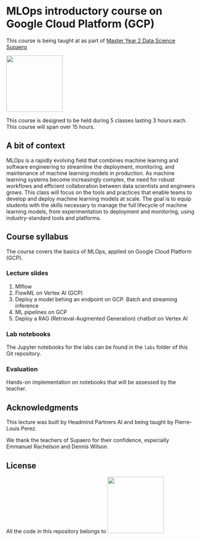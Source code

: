 # MLOps introductory course on Google Cloud Platform (GCP)

This course is being taught at as part of [Master Year 2 Data Science Supaero](https://supaerodatascience.github.io/index.html)


<img src=https://www.isae-supaero.fr/local/cache-vignettes/L190xH102/siteon0-e5814.png width="150">

This course is designed to be held during 5 classes lasting 3 hours each. This course will span over 15 hours.

## A bit of context

MLOps is a rapidly evolving field that combines machine learning and software engineering to streamline the deployment, monitoring, and maintenance of machine learning models in production. As machine learning systems become increasingly complex, the need for robust workflows and efficient collaboration between data scientists and engineers grows. This class will focus on the tools and practices that enable teams to develop and deploy machine learning models at scale. The goal is to equip students with the skills necessary to manage the full lifecycle of machine learning models, from experimentation to deployment and monitoring, using industry-standard tools and platforms.

## Course syllabus

The course covers the basics of MLOps, applied on Google Cloud Platform (GCP).

### Lecture slides

1. Mlflow
2. FlowML on Vertex AI (GCP)
3. Deploy a model behing an endpoint on GCP. Batch and streaming inference
4. ML pipelines on GCP 
5. Deploy a RAG (Retrieval-Augmented Generation) chatbot on Vertex AI

### Lab notebooks

The Jupyter notebooks for the labs can be found in the `labs` folder of
this Git repository.

### Evaluation

Hands-on implementation on notebooks that will be assessed by the teacher.
  
## Acknowledgments

This lecture was built by Headmind Partners AI and being taught by Pierre-Louis Perez.

We thank the teachers of Supaero for their confidence, especially Emmanuel Rachelson and Dennis Wilson.

## License

All the code in this repository belongs to <img src=https://www.headmind.com/wp-content/uploads/2024/01/logo_dark.png width="150">